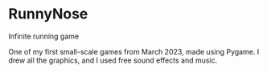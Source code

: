 # RunnyNose
Infinite running game 

One of my first small-scale games from March 2023, made using Pygame. I drew all the graphics, and I used free sound effects and music.
